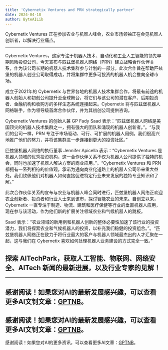 ```yaml
---
title: 'Cybernetix Ventures and PRN strategically partner'
date: 2024-04-18
author: ByteAILib
---
```


Cybernetix Ventures 正在参加农业与机器人峰会，农业市场领袖正在会见机器人创新者，以解决行业痛点。

---
Cybernetix Ventures，这家专注于机器人技术、自动化和工业人工智能的领先早期风险投资公司，今天宣布与匹兹堡机器人网络（PRN）建立战略合作伙伴关系，作为该公司长期的机器人技术集群参与计划的一部分。此次合作旨在帮助匹兹堡的机器人创业公司取得成功，并将集群中更多可投资的机器人机会推向全球市场。

成立于2021年的 Cybernetix 与世界各地的机器人技术集群合作，将最有前途的机器人创始人和初创公司提升至全球舞台，将它们与该公司的潜在客户、后期投资者、金融机构和收购方的多样生态系统连接起来。Cybernetix 将与匹兹堡机器人网络联手，作为领导级首席合作伙伴，并为其初创公司提供咨询。

Cybernetix Ventures 的创始人兼 GP Fady Saad 表示：“匹兹堡机器人网络是美国顶尖的机器人技术集群之一，拥有强大的团队和涌现的机器人创新者。”。“与我们的公司一样，PRN 专注于市场驱动、可行、可扩展的机器人用例。我们很高兴地推广他们的努力，并将该集群进一步连接到更大的投资社区。”

匹兹堡机器人网络的执行董事 Jennifer Apicella 表示：“Cybernetix Ventures 是机器人领域的优秀投资机构，这一合作伙伴关系不仅为机器人公司提供了独特的机会，同时也加速了机器人解决方案的商业应用。”。“Cybernetix Ventures 和 PRN 都拥有一系列相符的价值观，承诺为通向商业化道路上的机器人公司带来重大益处。我们钦佩他们对机器人如何直接促进特定行业未来发展的独特专业知识和了解。”

此次合作伙伴关系的宣布与农业与机器人峰会同时进行，匹兹堡机器人网络正欢迎农业创新者、投资者和行业人士来到该市，探讨智能农业的未来。自创立以来，Cybernetix 一直专注于制造、物流、建筑和医疗保健等行业的垂直机器人应用，现在参与该活动，作为他们新的扩展关注领域农业和气候机器人的跳板。

Saad 表示：“农业领域的新用例和机器人创新的整体必要性加速了该行业的投资潜力，我们将探索农业和气候机器人的投资，以补充我们稳健的投资组合。”。“匹兹堡机器人网络正在致力于将行业最大的客户与机器人领域最杰出的人才汇聚在一起，这与我们在 Cybernetix 喜欢如何处理机器人业务建设的方式完全一致。”

探索 AITechPark，获取人工智能、物联网、网络安全、AITech 新闻的最新进展，以及行业专家的见解！
---

---
感谢阅读！如果您对AI的最新发展感兴趣，可以查看更多AI文钊文章：[GPTNB](https://gptnb.com)。
---
感谢阅读！如果您对AI的最新发展感兴趣，可以查看更多AI文钊文章：[GPTNB](https://gptnb.com)。
---
感谢阅读！如果您对AI的更多资讯，可以查看更多AI文章：[GPTNB](https://gptnb.com)。